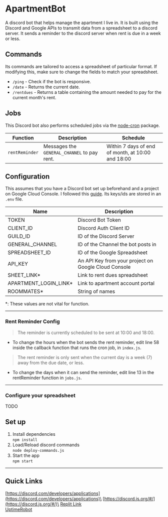# ApartmentBot
A discord bot that helps manage the apartment I live in. It is built using the Discord and Google APIs to transmit data from a spreadsheet to a discord server. It sends a reminder to the discord server when rent is due in a week or less.

## Commands
Its commands are tailored to access a spreadsheet of particular format. If modifying this, make sure to change the fields to match your spreadsheet.

- `/ping` - Check if the bot is responsive.
- `/date` - Returns the current date.
- `/rentdues` - Returns a table containing the amount needed to pay for the current month's rent.

## Jobs
This Discord bot also performs scheduled jobs via the [node-cron](https://github.com/kelektiv/node-cron) package.

| Function | Description | Schedule |
|----------|-------------|----------|
|`rentReminder`| Messages the `GENERAL_CHANNEL` to pay rent. | Within 7 days of end of month, at 10:00 and 18:00 |


## Configuration
This assumes that you have a Discord bot set up beforehand and a project on Google Cloud Console. I followed this [guide](https://www.freecodecamp.org/news/create-a-discord-bot-with-javascript-nodejs/). Its keys/ids are stored in an `.env` file.

| Name      | Description |
| ----------- | ----------- |
| TOKEN      | Discord Bot Token       |
| CLIENT_ID   | Discord Auth Client ID        |
| GUILD_ID      | ID of the Discord Server       |
| GENERAL_CHANNEL      | ID of the Channel the bot posts in       |
| SPREADSHEET_ID   | ID of the Google Spreadsheet        |
| API_KEY   | An API Key from your project on Google Cloud Console        |
| SHEET_LINK*     | Link to rent dues spreadsheet       |
| APARTMENT_LOGIN_LINK*     | Link to apartment account portal       |
| ROOMMATES*     | String of names       |

 *: These values are not vital for function.
 
---
### Rent Reminder Config
> The reminder is currently scheduled to be sent at 10:00 and 18:00.

- To change the hours when the bot sends the rent reminder, edit line 58 inside the callback function that runs the cron job, in `index.js`.

> The rent reminder is only sent when the current day is a week (7) away from the due date, or less.

- To change the days when it can send the reminder, edit line 13 in the rentReminder function in `jobs.js`.
---
### Configure your spreadsheet
TODO

## Set up
1. Install dependencies\
`npm install`
2. Load/Reload discord commands\
`node deploy-commands.js`
3. Start the app\
`npm start`
---
## Quick Links
[https://discord.com/developers/applications](https://discord.com/developers/applications)\
[https://discord.js.org/#/](https://discord.js.org/#/)\
[Replit Link](https://replit.com/@RobertAu/apartmentbot)\
[UptimeRobot](https://uptimerobot.com/dashboard)
